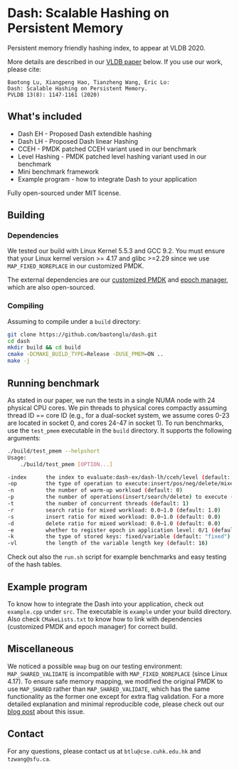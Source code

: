 # Dash: Scalable Hashing on Persistent Memory

Persistent memory friendly hashing index, to appear at VLDB 2020. 

More details are described in our [VLDB paper](http://www.vldb.org/pvldb/vol13/p1147-lu.pdf) below. If you use our work, please cite:

````
Baotong Lu, Xiangpeng Hao, Tianzheng Wang, Eric Lo:
Dash: Scalable Hashing on Persistent Memory. 
PVLDB 13(8): 1147-1161 (2020)
````

## What's included

- Dash EH - Proposed Dash extendible hashing
- Dash LH - Proposed Dash linear Hashing
- CCEH - PMDK patched CCEH variant used in our benchmark
- Level Hashing - PMDK patched level hashing variant used in our benchmark
- Mini benchmark framework
- Example program - how to integrate Dash to your application

Fully open-sourced under MIT license.


## Building

### Dependencies
We tested our build with Linux Kernel 5.5.3 and GCC 9.2. You must ensure that your Linux kernel version >= 4.17 and glibc >=2.29 since we use `MAP_FIXED_NOREPLACE` in our customized PMDK. 

The external dependencies are our [customized PMDK](https://github.com/XiangpengHao/pmdk) and [epoch manager](https://github.com/XiangpengHao/VeryPM), which are also open-sourced. 

### Compiling
Assuming to compile under a `build` directory:
```bash
git clone https://github.com/baotonglu/dash.git
cd dash
mkdir build && cd build
cmake -DCMAKE_BUILD_TYPE=Release -DUSE_PMEM=ON .. 
make -j
```

## Running benchmark

As stated in our paper, we run the tests in a single NUMA node with 24 physical CPU cores. We pin threads to physical cores compactly assuming thread ID == core ID (e.g., for a dual-socket system, we assume cores 0-23 are located in socket 0, and cores 24-47 in socket 1).  To run benchmarks, use the `test_pmem` executable in the `build` directory. It supports the following arguments:

```bash
./build/test_pmem --helpshort
Usage: 
    ./build/test_pmem [OPTION...]

-index      the index to evaluate:dash-ex/dash-lh/cceh/level (default: "dash-ex")
-op         the type of operation to execute:insert/pos/neg/delete/mixed (default: "full")
-n          the number of warm-up workload (default: 0)
-p          the number of operations(insert/search/delete) to execute (default: 20000000)
-t          the number of concurrent threads (default: 1)
-r          search ratio for mixed workload: 0.0~1.0 (default: 1.0)
-s          insert ratio for mixed workload: 0.0~1.0 (default: 0.0)
-d          delete ratio for mixed workload: 0.0~1.0 (default: 0.0)
-e          whether to register epoch in application level: 0/1 (default: 0)
-k          the type of stored keys: fixed/variable (default: "fixed")
-vl         the length of the variable length key (default: 16)
```
Check out also the `run.sh` script for example benchmarks and easy testing of the hash tables. 

## Example program

To know how to integrate the Dash into your application, check out `example.cpp` under `src`.
The executable is `example` under your build directory. 
Also check `CMakeLists.txt` to know how to link with dependencies (customized PMDK and epoch manager) for correct build. 

## Miscellaneous

We noticed a possible `mmap` bug on our testing environment: `MAP_SHARED_VALIDATE` is incompatible with `MAP_FIXED_NOREPLACE` (since Linux 4.17).
To ensure safe memory mapping, we modified the original PMDK to use `MAP_SHARED` rather than `MAP_SHARED_VALIDATE`, which has the same functionality as the former one except for extra flag validation.
For a more detailed explanation and minimal reproducible code, please check out our [blog post](https://blog.haoxp.xyz/posts/mmap-bug/) about this issue.

## Contact

For any questions, please contact us at `btlu@cse.cuhk.edu.hk` and `tzwang@sfu.ca`.
